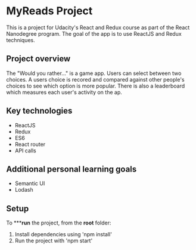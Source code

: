 # MyReads Project

This is a project for Udacity's React and Redux course as part of the React Nanodegree program. 
The goal of the app is to use ReactJS and Redux techniques.

## Project overview
The "Would you rather..." is a game app.
Users can select between two choices.
A users choice is recored and compared against other people's choices to see which option is more popular.
There is also a leaderboard which measures each user's activity on the ap.

## Key technologies
* ReactJS
* Redux 
* ES6
* React router
* API calls

## Additional personal learning goals
* Semantic UI
* Lodash

## Setup
To *****run** the project, from the **root** folder:
1. Install dependencies using 'npm install'
2. Run the project with 'npm start'
